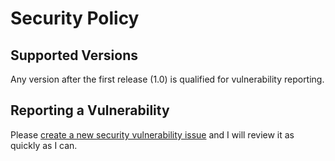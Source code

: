 # Security Policy

<!-- SPDX-License-Identifier: MIT -->
<!-- Copyright (c) 2018-current Ryan M. Lederman <lederman@gmail.com> -->

## Supported Versions

Any version after the first release (1.0) is qualified for vulnerability reporting.

## Reporting a Vulnerability

Please [create a new security vulnerability issue](https://github.com/aremmell/libsir/security/advisories/new) and I will review it as quickly as I can.
